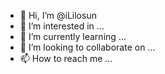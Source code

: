 - 👋 Hi, I’m @iLilosun
- 👀 I’m interested in ...
- 🌱 I’m currently learning ...
- 💞️ I’m looking to collaborate on ...
- 📫 How to reach me ...

<!---
iLilosun/iLilosun is a ✨ special ✨ repository because its `README.md` (this file) appears on your GitHub profile.
You can click the Preview link to take a look at your changes.
--->
